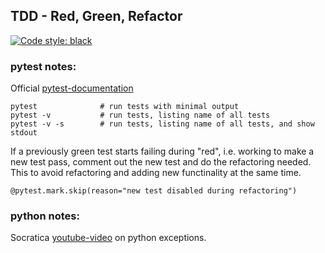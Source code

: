 ## TDD - Red, Green, Refactor
[![Code style: black](https://img.shields.io/badge/code%20style-black-000000.svg)](https://github.com/psf/black)

### pytest notes:

Official [pytest-documentation](https://docs.pytest.org/)

```
pytest              # run tests with minimal output
pytest -v           # run tests, listing name of all tests
pytest -v -s        # run tests, listing name of all tests, and show stdout
```

If a previously green test starts failing during "red", i.e. working to make a new test pass, comment out the new test and do the refactoring needed. This to avoid refactoring and adding new functinality at the same time.
```
@pytest.mark.skip(reason="new test disabled during refactoring")
```

### python notes:

Socratica [youtube-video](https://youtu.be/nlCKrKGHSSk) on python exceptions.



